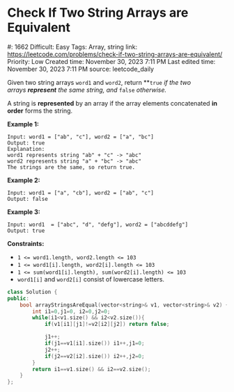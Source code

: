 # Check If Two String Arrays are Equivalent

#: 1662
Difficult: Easy
Tags: Array, string
link: https://leetcode.com/problems/check-if-two-string-arrays-are-equivalent/
Priority: Low
Created time: November 30, 2023 7:11 PM
Last edited time: November 30, 2023 7:11 PM
source: leetcode_daily

Given two string arrays `word1` and `word2`, return **`true` *if the two arrays **represent** the same string, and* `false` *otherwise.*

A string is **represented** by an array if the array elements concatenated **in order** forms the string.

**Example 1:**

```
Input: word1 = ["ab", "c"], word2 = ["a", "bc"]
Output: true
Explanation:
word1 represents string "ab" + "c" -> "abc"
word2 represents string "a" + "bc" -> "abc"
The strings are the same, so return true.
```

**Example 2:**

```
Input: word1 = ["a", "cb"], word2 = ["ab", "c"]
Output: false

```

**Example 3:**

```
Input: word1  = ["abc", "d", "defg"], word2 = ["abcddefg"]
Output: true

```

**Constraints:**

- `1 <= word1.length, word2.length <= 103`
- `1 <= word1[i].length, word2[i].length <= 103`
- `1 <= sum(word1[i].length), sum(word2[i].length) <= 103`
- `word1[i]` and `word2[i]` consist of lowercase letters.

```cpp
class Solution {
public:
    bool arrayStringsAreEqual(vector<string>& v1, vector<string>& v2) {
        int i1=0,j1=0, i2=0,j2=0;
        while(i1<v1.size() && i2<v2.size()){
            if(v1[i1][j1]!=v2[i2][j2]) return false;

            j1++;
            if(j1==v1[i1].size()) i1++,j1=0;
            j2++;
            if(j2==v2[i2].size()) i2++,j2=0;
        }
        return i1==v1.size() && i2==v2.size();
    }
};
```